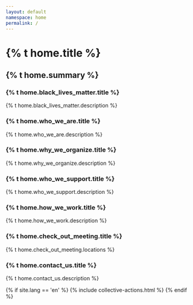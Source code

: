 ```yaml
---
layout: default
namespace: home
permalink: /
---
```


<h1 class="lh-tight marg-b-3">{% t home.title %}</h1>
<h2 class="grey marg-b-4">{% t home.summary %}</h2>

<div class="marg-b-3 p-3 bg-black">
  <h3 class="white">{% t home.black_lives_matter.title %}</h3>
  <p>{% t home.black_lives_matter.description %}</p>
</div>

<h3>{% t home.who_we_are.title %}</h3>
<p>{% t home.who_we_are.description %}</p>

<h3>{% t home.why_we_organize.title %}</h3>
<p>{% t home.why_we_organize.description %}</p>

<h3>{% t home.who_we_support.title %}</h3>
<p>{% t home.who_we_support.description %}</p>

<h3>{% t home.how_we_work.title %}</h3>
<p>{% t home.how_we_work.description %}</p>

<h3>{% t home.check_out_meeting.title %}</h3>
<p>{% t home.check_out_meeting.locations %}</p>

<div class="marg-b-4">
  <h3>{% t home.contact_us.title %}</h3>
  {% t home.contact_us.description %}
</div>

{% if site.lang == 'en' %}
  {% include collective-actions.html %}
{% endif %}
